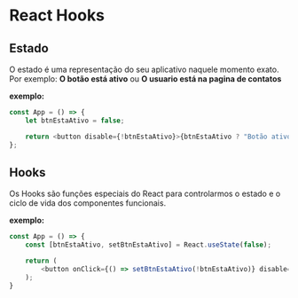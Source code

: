 # React Hooks

## Estado

O estado é uma representação do seu aplicativo naquele momento exato. Por exemplo: **O botão está ativo** ou **O usuario está na pagina de contatos**

**exemplo:**

```js
const App = () => {
    let btnEstaAtivo = false;

    return <button disable={!btnEstaAtivo}>{btnEstaAtivo ? "Botão ativo" : "Botão inativo"}</button>;
};
```

## Hooks

Os Hooks são funções especiais do React para controlarmos o estado e o ciclo de vida dos componentes funcionais.

**exemplo:**

```js
const App = () => {
    const [btnEstaAtivo, setBtnEstaAtivo] = React.useState(false);

    return (
        <button onClick={() => setBtnEstaAtivo(!btnEstaAtivo)} disable={!btnEstaAtivo}>{btnEstaAtivo ? "Botão ativo" : "Botão inativo"}</button>
    );
}
```
